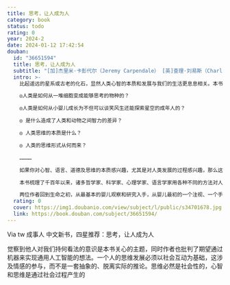 ```yaml
---
title: 思考，让人成为人
category: book
status: todo
rating: 0
year: 2024-2
date: 2024-01-12 17:42:54
douban:
  id: "36651594"
  title: 思考，让人成为人
  subtitle: "[加]杰里米·卡彭代尔（Jeremy Carpendale） [英]查理·刘易斯（Charlie Lewis） / 2024 / 中国人民大学出版社"
  intro: >-
    比起遥远的星系或古老的化石，显然人类心智的本质和发展与我们的生活更息息相关。本书探讨的是一些非常基本却无比奇妙和复杂的问题：

    ◎人类是如何从一堆细胞变成能够思考的物种的？

    ◎人类是如何从小婴儿成长为不但可以谈笑风生还能探索星空的成年人的？

    ◎ 是什么造成了人类和动物之间智力的差异？

    ◎ 人类思维的本质是什么？

    ◎ 人类的思维形式从何而来？

    …………

    如果你对心智、语言、道德及思维的本质感兴趣，尤其是对人类发展的过程感兴趣，那么这本书就是为你准备的。

    本书梳理了千百年以来，诸多哲学家、科学家、心理学家、语言学家用各种不同的方法对人类心智和思维进行的种种探索。在本书所涉及的各个领域中，包括知识、语言、婴幼儿社会发展、进化等，我们都可以看到不同理论框架之间的针锋相对。而本书的两位作者则旗帜鲜明地反对将成人体验世界的方式投射到婴儿身上的“成人中心主义”，反对把人类的思维简单地解释为由我们的基因决定，反对把大脑作为人类思维的唯一解释，也反对今日广为流传的以著名心理学教授史蒂芬·平克为代表的心智计算理论，即“大脑处理信息，思维是一种计算”的观点。

    两位作者回到生命之初，从最基本的婴儿观察和研究入手，从婴儿最初的一个注视、一个手势、一个微笑开始，探索人类是如何在与他人的互动中、在社会摇篮中，一点点、一步步发展出自我意识，发展出语言和思维、道德和文化这些人类特有的品质和能力的。他们认为人类的思维正是在这种社会互动中产生的，它涉及情感的参与，而不是一套抽象的、脱离实际的推论。
  rating: 0
  cover: https://img1.doubanio.com/view/subject/l/public/s34701678.jpg
  link: https://book.douban.com/subject/36651594/
---
```


Via tw 成事人 中文新书，四星推荐：思考，让人成为人

觉察到他人对我们持何看法的意识是本书关心的主题，同时作者也批判了期望通过机器来实现通用人工智能的想法。一个人的思维发展必须以社会互动为基础，这涉及情感的参与，而不是一套抽象的、脱离实际的推论。思维必然是社会性的，心智和思维是通过社会过程产生的